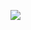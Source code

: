 
<a href="https://www.youtube.com/watch?v=KgfYlQO184s"> <img src="https://i9.ytimg.com/vi/KgfYlQO184s/mq2.jpg?sqp=CPik3vsF&rs=AOn4CLAOphl5DE15nrZsFAt3EcyYnA0Oqg" /> </a>

